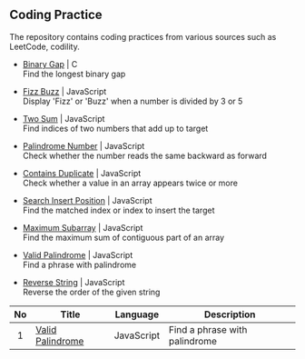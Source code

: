 ## Coding Practice
The repository contains coding practices from various sources such as LeetCode, codility.<br>   

- [Binary Gap](binaryGap.c) | C  
Find the longest binary gap  

- [Fizz Buzz](fizzBuzz.js) | JavaScript  
Display 'Fizz' or 'Buzz' when a number is divided by 3 or 5  

- [Two Sum](twoSum.js) | JavaScript  
Find indices of two numbers that add up to target  

- [Palindrome Number](palindromeNumber.js) | JavaScript  
Check whether the number reads the same backward as forward  

- [Contains Duplicate](containsDuplicate.js) | JavaScript  
Check whether a value in an array appears twice or more   

- [Search Insert Position](searchInsertPosition.js) | JavaScript  
Find the matched index or index to insert the target  

- [Maximum Subarray](maximumSubarray.js) | JavaScript  
Find the maximum sum of contiguous part of an array   

- [Valid Palindrome](validPalindrome.js) | JavaScript  
Find a phrase with palindrome   

- [Reverse String](reverseString.js) | JavaScript   
Reverse the order of the given string    

| No  | Title | Language | Description |  
| :---: | --- | --- | --- |  
| 1 | [Valid Palindrome](validPalindrome.js) | JavaScript | Find a phrase with palindrome |   